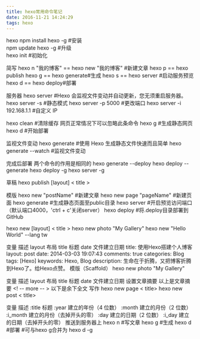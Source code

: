 ```yaml
---
title: hexo常用命令笔记
date: 2016-11-21 14:24:29
tags: hexo
---
```

hexo
npm install hexo -g #安装  
npm update hexo -g #升级  
hexo init #初始化
<!--more-->
简写
hexo n "我的博客" == hexo new "我的博客" #新建文章
hexo p == hexo publish
hexo g == hexo generate#生成
hexo s == hexo server #启动服务预览
hexo d == hexo deploy#部署

服务器
hexo server #Hexo 会监视文件变动并自动更新，您无须重启服务器。
hexo server -s #静态模式
hexo server -p 5000 #更改端口
hexo server -i 192.168.1.1 #自定义 IP

hexo clean #清除缓存 网页正常情况下可以忽略此条命令
hexo g #生成静态网页
hexo d #开始部署

监视文件变动
hexo generate #使用 Hexo 生成静态文件快速而且简单
hexo generate --watch #监视文件变动

完成后部署
两个命令的作用是相同的
hexo generate --deploy
hexo deploy --generate
hexo deploy -g
hexo server -g

草稿
hexo publish [layout] < title >

模版
hexo new "postName" #新建文章
hexo new page "pageName" #新建页面
hexo generate #生成静态页面至public目录
hexo server #开启预览访问端口（默认端口4000，'ctrl + c'关闭server）
hexo deploy #将.deploy目录部署到GitHub

hexo new [layout] < title >
hexo new photo "My Gallery"
hexo new "Hello World" --lang tw

变量  描述
layout  布局
title   标题
date    文件建立日期
title: 使用Hexo搭建个人博客
layout: post
date: 2014-03-03 19:07:43
comments: true
categories: Blog
tags: [Hexo]
keywords: Hexo, Blog
description: 生命在于折腾，又把博客折腾到Hexo了。给Hexo点赞。
模版（Scaffold）
hexo new photo "My Gallery"

变量  描述
layout  布局
title   标题
date    文件建立日期
设置文章摘要
以上是文章摘要 <! -- more -- > 以下是余下全文 
写作
hexo new page < title>
hexo new post < title>

变量  描述
:title  标题
:year   建立的年份（4 位数）
:month  建立的月份（2 位数）
:i_month    建立的月份（去掉开头的零）
:day    建立的日期（2 位数）
:i_day  建立的日期（去掉开头的零）
推送到服务器上
hexo n #写文章
hexo g #生成
hexo d #部署 #可与hexo g合并为 hexo d -g